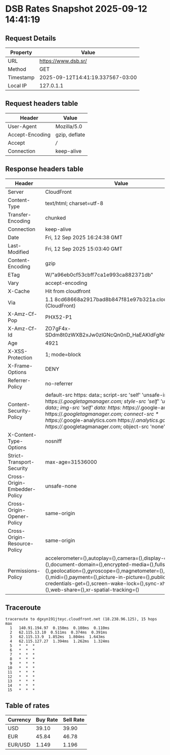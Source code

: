 # DSB Rates Snapshot 2025-09-12 14:41:19
## Request Details

| Property | Value |
|----------|-------|
| URL | https://www.dsb.sr/ |
| Method | GET |
| Timestamp | 2025-09-12T14:41:19.337567-03:00 |
| Local IP | 127.0.1.1 |
    
## Request headers table

| Header | Value |
|--------|-------|
| User-Agent | Mozilla/5.0 |
| Accept-Encoding | gzip, deflate |
| Accept | */* |
| Connection | keep-alive |

    
## Response headers table
| Header | Value |
|--------|-------|
| Server | CloudFront |
| Content-Type | text/html; charset=utf-8 |
| Transfer-Encoding | chunked |
| Connection | keep-alive |
| Date | Fri, 12 Sep 2025 16:24:38 GMT |
| Last-Modified | Fri, 12 Sep 2025 15:03:40 GMT |
| Content-Encoding | gzip |
| ETag | W/"a96eb0cf53cbff7ca1e993ca882371db" |
| Vary | accept-encoding |
| X-Cache | Hit from cloudfront |
| Via | 1.1 8cd68668a2917bad8b847f81e97b321a.cloudfront.net (CloudFront) |
| X-Amz-Cf-Pop | PHX52-P1 |
| X-Amz-Cf-Id | ZO7gF4x-SDdm8t0zWXB2xJw0zlGNcQn0nD_HaEAKIdFgNnNgpejJmg== |
| Age | 4921 |
| X-XSS-Protection | 1; mode=block |
| X-Frame-Options | DENY |
| Referrer-Policy | no-referrer |
| Content-Security-Policy | default-src https: data:; script-src 'self' 'unsafe-inline' https://*.googletagmanager.com; style-src 'self' 'unsafe-inline' data:; img-src 'self' data: https: https://*.google-analytics.com https://*.googletagmanager.com; connect-src * https://*.google-analytics.com https://*.analytics.google.com https://*.googletagmanager.com; object-src 'none' |
| X-Content-Type-Options | nosniff |
| Strict-Transport-Security | max-age=31536000 |
| Cross-Origin-Embedder-Policy | unsafe-none |
| Cross-Origin-Opener-Policy | same-origin |
| Cross-Origin-Resource-Policy | same-origin |
| Permissions-Policy | accelerometer=(),autoplay=(),camera=(),display-capture=(),document-domain=(),encrypted-media=(),fullscreen=(),geolocation=(),gyroscope=(),magnetometer=(),microphone=(),midi=(),payment=(),picture-in-picture=(),publickey-credentials-get=(),screen-wake-lock=(),sync-xhr=(self),usb=(),web-share=(),xr-spatial-tracking=() |

## Traceroute 

```
traceroute to dgxyn191jteyc.cloudfront.net (18.238.96.125), 15 hops max
  1   140.91.194.97  0.150ms  0.108ms  0.110ms 
  2   62.115.13.10  0.511ms  0.374ms  0.391ms 
  3   62.115.13.9  1.852ms  1.804ms  1.643ms 
  4   62.115.127.27  1.394ms  1.262ms  1.324ms 
  5   *  *  * 
  6   *  *  * 
  7   *  *  * 
  8   *  *  * 
  9   *  *  * 
 10   *  *  * 
 11   *  *  * 
 12   *  *  * 
 13   *  *  * 
 14   *  *  * 
 15   *  *  * 

```


## Table of rates

| Currency | Buy Rate | Sell Rate |
|----------|----------|-----------|
| USD | 39.10 | 39.90 |
| EUR | 45.84 | 46.78 |
| EUR/USD | 1.149 | 1.196 |
